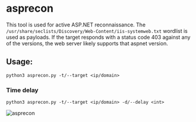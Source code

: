 # asprecon
This tool is used for active ASP.NET reconnaissance.  The ``/usr/share/seclists/Discovery/Web-Content/iis-systemweb.txt`` wordlist is used as payloads.
If the target responds with a status code 403 against any of the versions, the web server likely supports that aspnet version. 

## Usage:
```
python3 asprecon.py -t/--target <ip/domain>
```

### Time delay
```
python3 asprecon.py -t/--target <ip/domain> -d/--delay <int>
```

![asprecon](https://github.com/kva55/asprecon/assets/60018788/f72f973f-680b-43fe-93d6-6d3780fe7bab)
